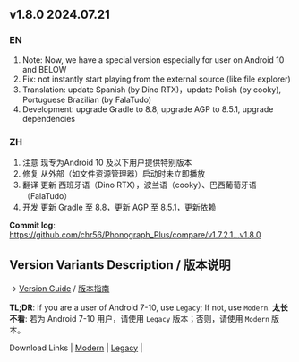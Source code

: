 ## **v1.8.0 2024.07.21**


### EN

1. Note: Now, we have a special version especially for user on Android 10 and BELOW
2. Fix: not instantly start playing from the external source (like file explorer)
3. Translation: update Spanish (by Dino RTX)，update Polish (by cooky), Portuguese Brazilian (by FalaTudo)
4. Development: upgrade Gradle to 8.8, upgrade AGP to 8.5.1, upgrade dependencies


### ZH

1. 注意 现专为Android 10 及以下用户提供特别版本
2. 修复 从外部（如文件资源管理器）启动时未立即播放
3. 翻译 更新 西班牙语（Dino RTX），波兰语（cooky）、巴西葡萄牙语（FalaTudo）
4. 开发 更新 Gradle 至 8.8，更新 AGP 至 8.5.1，更新依赖



**Commit log**: https://github.com/chr56/Phonograph_Plus/compare/v1.7.2.1...v1.8.0

## Version Variants Description / 版本说明

-> [Version Guide](docs/Version_Guide.md) / [版本指南](docs/Version_Guide_ZH.md)

**TL;DR**: If you are a user of Android 7-10, use `Legacy`; If not, use `Modern`.
**太长不看**: 若为 Android 7-10 用户，请使用 `Legacy` 版本；否则，请使用 `Modern` 版本。

Download Links | [Modern](https://github.com/chr56/Phonograph_Plus/releases/download/v1.8.0/PhonographPlus_1.8.0_ModernStableRelease.apk) | [Legacy](https://github.com/chr56/Phonograph_Plus/releases/download/v1.8.0/PhonographPlus_1.8.0_LegacyStableRelease.apk) |